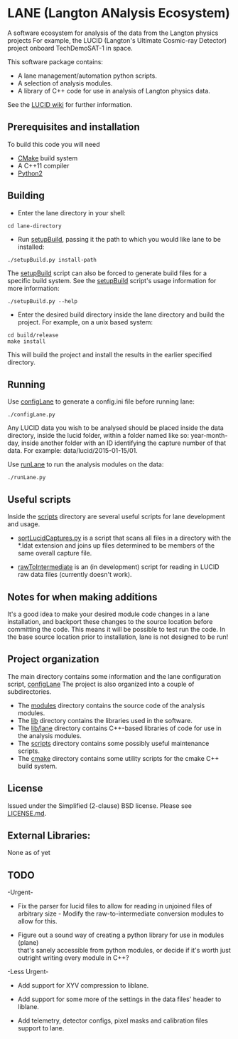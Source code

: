 # LANE (Langton ANalysis Ecosystem)
A software ecosystem for analysis of the data from the Langton physics projects 
For example, the LUCID (Langton's Ultimate Cosmic-ray Detector) project onboard 
TechDemoSAT-1 in space.

This software package contains:

* A lane management/automation python scripts.
* A selection of analysis modules.
* A library of C++ code for use in analysis of Langton physics data.

See the [LUCID wiki][] for further information.


## Prerequisites and installation
To build this code you will need

* [CMake][] build system
* A C++11 compiler
* [Python2][]


## Building
* Enter the lane directory in your shell:
```shell
cd lane-directory
```
* Run [setupBuild](setupBuild.py), passing it the path to which you would like 
lane to be installed:
```shell
./setupBuild.py install-path
```
The [setupBuild](setupBuild.py) script can also be forced to generate build 
files for a specific build system. See the [setupBuild](setupBuild.py) script's 
usage information for more information:
```shell
./setupBuild.py --help
```
* Enter the desired build directory inside the lane directory and build the 
project. For example, on a unix based system:
```shell
cd build/release
make install
```
This will build the project and install the results in the earlier specified 
directory.


## Running
Use [configLane](configLane.py) to generate a config.ini file before running 
lane:
```shell
./configLane.py
```

Any LUCID data you wish to be analysed should be placed inside the data 
directory, inside the lucid folder, within a folder named like so: year-month-day, 
inside another folder with an ID identifying the capture number of that data. For 
example: data/lucid/2015-01-15/01.

Use [runLane](runLane.py) to run the analysis modules on the data:
```shell
./runLane.py
```


## Useful scripts
Inside the [scripts](scripts) directory are several useful scripts for lane 
development and usage.

* [sortLucidCaptures.py](sortLucidCaptures.py) is a script that 
scans all files in a directory with the *.ldat extension and joins up files 
determined to be members of the same overall capture file.

* [rawToIntermediate](rawToIntermediate.py) is an (in development) script for 
reading in LUCID raw data files (currently doesn't work).


## Notes for when making additions
It's a good idea to make your desired module code changes in a lane installation,
and backport these changes to the source location before committing the code. 
This means it will be possible to test run the code. In the base source location 
prior to installation, lane is not designed to be run!


## Project organization
The main directory contains some information and the lane configuration script, 
[configLane](configLane.py)
The project is also organized into a couple of subdirectories.

* The [modules](modules) directory contains the source code of 
the analysis modules.
* The [lib](lib) directory contains the libraries used in the software.
* The [lib/lane](lib/lane) directory contains C++-based libraries of code for 
use in the analysis modules.
* The [scripts](scripts) directory contains some possibly useful maintenance 
scripts.
* The [cmake](cmake) directory contains some utility scripts for the cmake C++ 
build system.


## License
Issued under the Simplified (2-clause) BSD license.
Please see [LICENSE.md](LICENSE.md).


## External Libraries:
None as of yet


## TODO

-Urgent-

* Fix the parser for lucid files to allow for reading in unjoined files of 
arbitrary size - Modify the raw-to-intermediate conversion modules to allow for 
this.

* Figure out a sound way of creating a python library for use in modules (plane)  
that's sanely accessible from python modules, or decide if it's worth just 
outright writing every module in C++?


-Less Urgent-

* Add support for XYV compression to liblane.

* Add support for some more of the settings in the data files' header to 
liblane.

* Add telemetry, detector configs, pixel masks and calibration files support 
to lane.


<!-- Links -->
[CMake]: http://www.cmake.org
[Python2]: https://www.python.org/
[LUCID wiki]: http://starserver.thelangton.org.uk/wiki/index.php/LUCID
